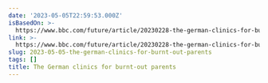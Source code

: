 ```yaml
---
date: '2023-05-05T22:59:53.000Z'
isBasedOn: >-
  https://www.bbc.com/future/article/20230228-the-german-clinics-for-burnt-out-parents?utm_source=pocket-newtab
link: >-
  https://www.bbc.com/future/article/20230228-the-german-clinics-for-burnt-out-parents?utm_source=pocket-newtab
slug: 2023-05-05-the-german-clinics-for-burnt-out-parents
tags: []
title: The German clinics for burnt-out parents
---
```


